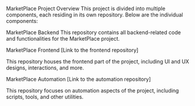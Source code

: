 MarketPlace Project Overview
This project is divided into multiple components, each residing in its own repository. Below are the individual components:

MarketPlace Backend
This repository contains all backend-related code and functionalities for the MarketPlace project.

MarketPlace Frontend
[Link to the frontend repository]

This repository houses the frontend part of the project, including UI and UX designs, interactions, and more.

MarketPlace Automation
[Link to the automation repository]

This repository focuses on automation aspects of the project, including scripts, tools, and other utilities.
